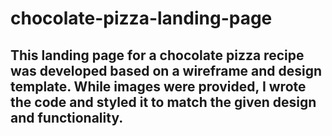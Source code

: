 # chocolate-pizza-landing-page

## This landing page for a chocolate pizza recipe was developed based on a wireframe and design template. While images were provided, I wrote the code and styled it to match the given design and functionality.
